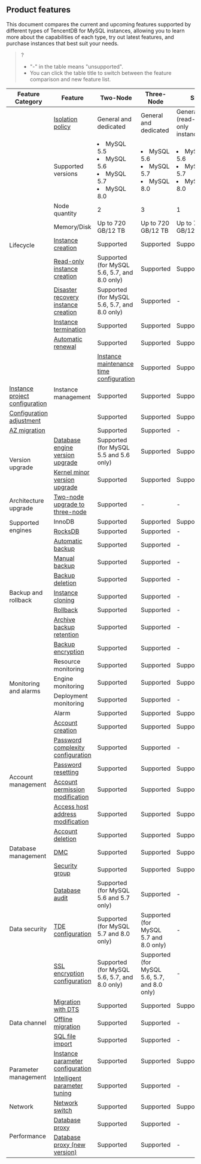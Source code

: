 ## Product features
This document compares the current and upcoming features supported by different types of TencentDB for MySQL instances, allowing you to learn more about the capabilities of each type, try out latest features, and purchase instances that best suit your needs.
>?
>- "-" in the table means "unsupported".
>- You can click the table title to switch between the feature comparison and new feature list.

<table >
<thead><tr><th>Feature Category</th><th>Feature</th><th>Two-Node</th><th>Three-Node</th><th colspan = "2" >Single-Node</th></tr></thead>
<tbody>
<tr>
<td rowspan="10">Lifecycle</td>
<td><a href="https://intl.cloud.tencent.com/document/product/236/39794" target="_blank">Isolation policy</a></td><td>General and dedicated</td><td>General and dedicated</td><td>General (read-only instance)</td><td>Basic (cloud disk edition)</td></tr>
<tr>
<td>Supported versions</td><td><li>MySQL 5.5</li><li>MySQL 5.6</li><li>MySQL 5.7</li><li>MySQL 8.0</li></td><td><li>MySQL 5.6</li><li>MySQL 5.7</li><li>MySQL 8.0</li></td><td><li>MySQL 5.6</li><li>MySQL 5.7</li><li>MySQL 8.0</li></td><td>MySQL 5.7 and 8.0</td></tr>
<tr>
<td>Node quantity</td><td>2</td><td>3</td><td>1</td><td>1</td></tr>
<tr>
<td>Memory/Disk</td><td>Up to 720 GB/12 TB</td><td>Up to 720 GB/12 TB</td><td>Up to 720 GB/12 TB</td><td>Up to 16 GB/30 TB</td></tr>
<tr>
<td><a href="https://intl.cloud.tencent.com/document/product/236/37785" target="_blank">Instance creation</a></td><td>Supported</td><td>Supported</td><td>Supported</td><td>Supported</td></tr>
<tr>
<td><a href="https://intl.cloud.tencent.com/document/product/236/7270" target="_blank">Read-only instance creation</a></td><td>Supported (for MySQL 5.6, 5.7, and 8.0 only)</td><td>Supported</td><td>Supported</td><td>-</td></tr>
<tr>
<td><a href="https://intl.cloud.tencent.com/document/product/236/7272" target="_blank">Disaster recovery instance creation</a></td><td>Supported (for MySQL 5.6, 5.7, and 8.0 only)</td><td>Supported</td><td>-</td><td>-</td></tr>
<tr>
<td><a href="https://intl.cloud.tencent.com/document/product/236/31895" target="_blank">Instance termination</a></td><td>Supported</td><td>Supported</td><td>Supported</td><td>Supported</td></tr>
<tr>
<td><a href="https://intl.cloud.tencent.com/document/product/236/47702" target="_blank">Automatic renewal</a></td><td>Supported</td><td>Supported</td><td>Supported</td><td>Supported</td></tr>
<tr>
<td rowspan="4">Instance management</td>
<td><a href="https://intl.cloud.tencent.com/document/product/236/10929" target="_blank">Instance maintenance time configuration</a></td><td>Supported</td><td>Supported</td><td>Supported</td><td>Supported</td></tr>
<tr>
<td><a href="https://intl.cloud.tencent.com/document/product/236/8460" target="_blank">Instance project configuration</a></td><td>Supported</td><td>Supported</td><td>Supported</td><td>Supported</td></tr>
<tr>
<td><a href="https://intl.cloud.tencent.com/document/product/236/19707" target="_blank">Configuration adjustment</a></td><td>Supported</td><td>Supported</td><td>Supported</td><td>Supported</td></tr>
<tr>
<td><a href="https://intl.cloud.tencent.com/document/product/236/44337" target="_blank">AZ migration</a></td><td>Supported</td><td>Supported</td><td>-</td><td>-</td></tr>
<tr>
<td rowspan="2">Version upgrade</td>
<td><a href="https://intl.cloud.tencent.com/document/product/236/8126" target="_blank">Database engine version upgrade</a></td><td>Supported (for MySQL 5.5 and 5.6 only)</td><td>Supported</td><td>Supported</td><td>-</td></tr>
<tr>
<td><a href="https://intl.cloud.tencent.com/document/product/236/36816" target="_blank">Kernel minor version upgrade</a></td><td>Supported</td><td>Supported</td><td>Supported</td><td>Supported</td></tr>
<tr>
<td>Architecture upgrade</td><td><a href="https://intl.cloud.tencent.com/document/product/236/35986" target="_blank">Two-node upgrade to three-node</a></td><td>Supported</td><td>-</td><td>-</td><td>-</td></tr>
<tr>
<td rowspan="2">Supported engines</td>
<td>InnoDB</td><td>Supported</td><td>Supported</td><td>Supported</td><td>Supported</td></tr>
<tr>
<td><a href="https://intl.cloud.tencent.com/document/product/236/47015" target="_blank">RocksDB</a></td><td>Supported</td><td>Supported</td><td>-</td><td>-</td></tr>
<tr>
<td rowspan="7">Backup and rollback</td>
<td><a href="https://intl.cloud.tencent.com/document/product/236/37796" target="_blank">Automatic backup</a></td><td>Supported</td><td>Supported</td><td>-</td><td>Supported</td></tr>
<tr>
<td><a href="https://intl.cloud.tencent.com/document/product/236/37796" target="_blank">Manual backup</a></td><td>Supported</td><td>Supported</td><td>-</td><td>Supported</td></tr>
<tr>
<td><a href="https://intl.cloud.tencent.com/document/product/236/38326" target="_blank">Backup deletion</a></td><td>Supported</td><td>Supported</td><td>-</td><td>-</td></tr>
<tr>
<td><a href="https://intl.cloud.tencent.com/document/product/236/38864" target="_blank">Instance cloning</a></td><td>Supported</td><td>Supported</td><td>-</td><td>Supported</td></tr>
<tr>
<td><a href="https://intl.cloud.tencent.com/document/product/236/7276" target="_blank">Rollback</a></td><td>Supported</td><td>Supported</td><td>-</td><td>-</td></tr>
<tr>
<td><a href="https://intl.cloud.tencent.com/document/product/236/37796" target="_blank">Archive backup retention</a></td><td>Supported</td><td>Supported</td><td>-</td><td>-</td></tr>
<tr>
<td><a href="https://www.tencentcloud.com/document/product/236/51881" target="_blank">Backup encryption</a></td><td>Supported</td><td>Supported</td><td>-</td><td>-</td></tr>
<tr>
<td rowspan="4">Monitoring and alarms</td>
<td>Resource monitoring</td><td>Supported</td><td>Supported</td><td>Supported</td><td>Supported</td></tr>
<tr>
<td>Engine monitoring</td><td>Supported</td><td>Supported</td><td>Supported</td><td>Supported</td></tr>
<tr>
<td>Deployment monitoring</td><td>Supported</td><td>Supported</td><td>-</td><td>-</td></tr>
<tr>
<td>Alarm</td><td>Supported</td><td>Supported</td><td>Supported</td><td>Supported</td></tr>
<tr>
<td rowspan="6">Account management</td>
<td><a href="https://intl.cloud.tencent.com/document/product/236/31900" target="_blank">Account creation</a></td><td>Supported</td><td>Supported</td><td>Supported</td><td>Supported</td></tr>
<tr>
<td><a href="https://intl.cloud.tencent.com/document/product/236/49197" target="_blank">Password complexity configuration</a></td><td>Supported</td><td>Supported</td><td>-</td><td>-</td></tr>
<tr>
<td><a href="https://intl.cloud.tencent.com/document/product/236/31901" target="_blank">Password resetting</a></td><td>Supported</td><td>Supported</td><td>Supported</td><td>Supported</td></tr>
<tr>
<td><a href="https://intl.cloud.tencent.com/document/product/236/31902" target="_blank">Account permission modification</a></td><td>Supported</td><td>Supported</td><td>Supported</td><td>Supported</td></tr>
<tr>
<td><a href="https://intl.cloud.tencent.com/document/product/236/31903" target="_blank">Access host address modification</a></td><td>Supported</td><td>Supported</td><td>Supported</td><td>Supported</td></tr>
<tr>
<td><a href="https://intl.cloud.tencent.com/document/product/236/31904" target="_blank">Account deletion</a></td><td>Supported</td><td>Supported</td><td>Supported</td><td>Supported</td></tr>
<tr>
<td>Database management</td><td><a href="https://intl.cloud.tencent.com/document/product/236/39221">DMC</a></td><td>Supported</td><td>Supported</td><td>Supported</td><td>Supported</td></tr>
<tr>
<td rowspan="4">Data security</td>
<td><a href="https://intl.cloud.tencent.com/document/product/236/14470">Security group</a></td><td>Supported</td><td>Supported</td><td>Supported</td><td>Supported</td></tr>
<tr>
<td><a href="https://intl.cloud.tencent.com/document/product/236/43496">Database audit</a></td><td>Supported (for MySQL 5.6 and 5.7 only)</td><td>Supported</td><td>-</td><td>-</td></tr>
<tr>
<td><a href="https://intl.cloud.tencent.com/document/product/236/38491">TDE configuration</a></td><td>Supported (for MySQL 5.7 and 8.0 only)</td><td>Supported (for MySQL 5.7 and 8.0 only)</td><td>-</td><td>-</td></tr>
<tr>
<td><a href="https://intl.cloud.tencent.com/document/product/236/48452">SSL encryption configuration</a></td><td>Supported (for MySQL 5.6, 5.7, and 8.0 only)</td><td>Supported (for MySQL 5.6, 5.7, and 8.0 only)</td><td>-</td><td>-</td></tr>
<tr>
<td rowspan="3">Data channel</td>
<td><a href="https://intl.cloud.tencent.com/document/product/236/8463">Migration with DTS</a></td><td>Supported</td><td>Supported</td><td>Supported</td><td>Supported</td></tr>
<tr>
<td><a href="https://intl.cloud.tencent.com/document/product/236/8464">Offline migration</a></td><td>Supported</td><td>Supported</td><td>-</td><td>-</td></tr>
<tr>
<td><a href="https://intl.cloud.tencent.com/document/product/236/8466">SQL file import</a></td><td>Supported</td><td>Supported</td><td>-</td><td>-</td></tr>
<tr>
<td rowspan="2">Parameter management</td>
<td><a href="https://intl.cloud.tencent.com/document/product/236/35793">Instance parameter configuration</a></td><td>Supported</td><td>Supported</td><td>Supported</td><td>Supported</td></tr>
<tr>
<td><a href="https://intl.cloud.tencent.com/document/product/236/47701">Intelligent parameter tuning</a></td><td>Supported</td><td>Supported</td><td>-</td><td>-</td></tr>
<tr>
<td>Network</td><td><a href="https://intl.cloud.tencent.com/document/product/236/31915">Network switch</a></td><td>Supported</td><td>Supported</td><td>Supported</td><td>Supported</td></tr>
<tr>
<td rowspan="2">Performance</td><td><a href="https://intl.cloud.tencent.com/document/product/236/42048">Database proxy</a></td><td>Supported</td><td>Supported</td><td>-</td><td>-</td></tr>
<tr>
<td><a href="https://www.tencentcloud.com/document/product/236/42048">Database proxy (new version)</a></td><td>Supported</td><td>Supported</td><td>-</td><td>-</td></tr>
</tbody>
</table>
